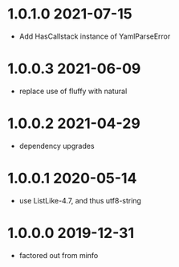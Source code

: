 1.0.1.0 2021-07-15
==================
- Add HasCallstack instance of YamlParseError

1.0.0.3 2021-06-09
==================
- replace use of fluffy with natural

1.0.0.2 2021-04-29
==================
- dependency upgrades

1.0.0.1 2020-05-14
==================
- use ListLike-4.7, and thus utf8-string

1.0.0.0 2019-12-31
==================
- factored out from minfo

